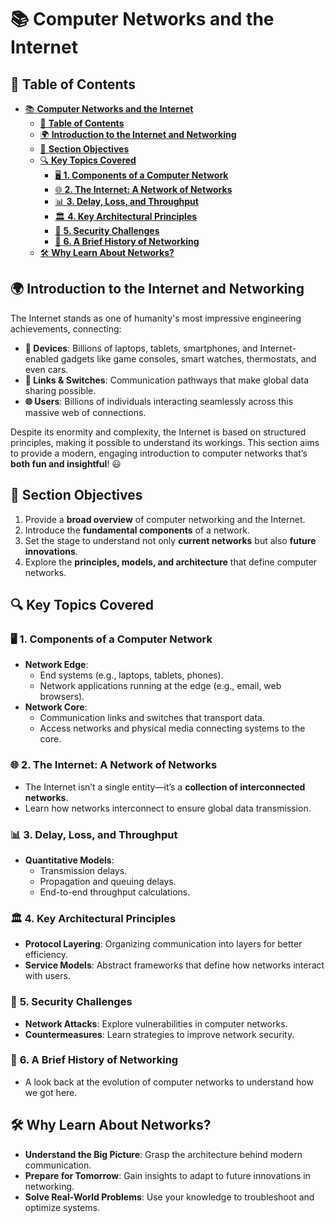 # 📚 **Computer Networks and the Internet**

## 📑 **Table of Contents**
- [📚 **Computer Networks and the Internet**](#-computer-networks-and-the-internet)
  - [📑 **Table of Contents**](#-table-of-contents)
  - [🌍 **Introduction to the Internet and Networking**](#-introduction-to-the-internet-and-networking)
  - [🎯 **Section Objectives**](#-section-objectives)
  - [🔍 **Key Topics Covered**](#-key-topics-covered)
    - [🖥️ **1. Components of a Computer Network**](#️-1-components-of-a-computer-network)
    - [🌐 **2. The Internet: A Network of Networks**](#-2-the-internet-a-network-of-networks)
    - [📊 **3. Delay, Loss, and Throughput**](#-3-delay-loss-and-throughput)
    - [🏛️ **4. Key Architectural Principles**](#️-4-key-architectural-principles)
    - [🔐 **5. Security Challenges**](#-5-security-challenges)
    - [📜 **6. A Brief History of Networking**](#-6-a-brief-history-of-networking)
  - [🛠️ **Why Learn About Networks?**](#️-why-learn-about-networks)



## 🌍 **Introduction to the Internet and Networking**

The Internet stands as one of humanity's most impressive engineering achievements, connecting:

- **📱 Devices**: Billions of laptops, tablets, smartphones, and Internet-enabled gadgets like game consoles, smart watches, thermostats, and even cars.  
- **🔗 Links & Switches**: Communication pathways that make global data sharing possible.  
- **🌐 Users**: Billions of individuals interacting seamlessly across this massive web of connections.

Despite its enormity and complexity, the Internet is based on structured principles, making it possible to understand its workings. This section aims to provide a modern, engaging introduction to computer networks that’s **both fun and insightful**! 😃  


## 🎯 **Section Objectives**
1. Provide a **broad overview** of computer networking and the Internet.  
2. Introduce the **fundamental components** of a network.  
3. Set the stage to understand not only **current networks** but also **future innovations**.  
4. Explore the **principles, models, and architecture** that define computer networks.  


## 🔍 **Key Topics Covered**

### 🖥️ **1. Components of a Computer Network**
- **Network Edge**:  
  - End systems (e.g., laptops, tablets, phones).  
  - Network applications running at the edge (e.g., email, web browsers).  
- **Network Core**:  
  - Communication links and switches that transport data.  
  - Access networks and physical media connecting systems to the core.

### 🌐 **2. The Internet: A Network of Networks**
- The Internet isn’t a single entity—it’s a **collection of interconnected networks**.  
- Learn how networks interconnect to ensure global data transmission.

### 📊 **3. Delay, Loss, and Throughput**
- **Quantitative Models**:  
  - Transmission delays.  
  - Propagation and queuing delays.  
  - End-to-end throughput calculations.  

### 🏛️ **4. Key Architectural Principles**
- **Protocol Layering**: Organizing communication into layers for better efficiency.  
- **Service Models**: Abstract frameworks that define how networks interact with users.

### 🔐 **5. Security Challenges**
- **Network Attacks**: Explore vulnerabilities in computer networks.  
- **Countermeasures**: Learn strategies to improve network security.

### 📜 **6. A Brief History of Networking**
- A look back at the evolution of computer networks to understand how we got here.  


## 🛠️ **Why Learn About Networks?**
- **Understand the Big Picture**: Grasp the architecture behind modern communication.  
- **Prepare for Tomorrow**: Gain insights to adapt to future innovations in networking.  
- **Solve Real-World Problems**: Use your knowledge to troubleshoot and optimize systems.

